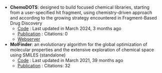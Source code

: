 - **ChemoDOTS**: designed to build focused chemical libraries, starting from a user-specified hit fragment, using chemistry-driven approach and according to the growing strategy encountered in Fragment-Based Drug Discovery
	- [Code](https://github.com/iSCBTeam/ChemoDOTS) : Last updated in March 2024, 3 months ago
	- [Publication](https://doi.org/10.1093/nar/gkae326) : Citations: 0
	- [Webserver](https://chemodots.marseille.inserm.fr/)
- **MolFinder**: an evolutionary algorithm for the global optimization of molecular properties and the extensive exploration of chemical space using SMILES (standalone)
	- [Code](https://github.com/duaibeom/MolFinder) : Last updated in March 2021, 39 months ago
	- [Publication](https://doi.org/10.1186/s13321-021-00501-7) : Citations: 32
